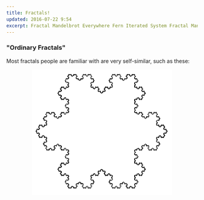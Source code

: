 ```yaml
---
title: Fractals!
updated: 2016-07-22 9:54
excerpt: Fractal Mandelbrot Everywhere Fern Iterated System Fractal Mandelbrot Everywhere Fern Iterated System 
---
```

### "Ordinary Fractals"

Most fractals people are familiar with are very self-similar, such as these:

<center>
	<img src="/assets/fractals/koch-snowflake.png">
</center>